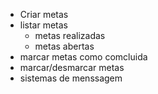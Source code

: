 - Criar metas
- listar metas
    - metas realizadas
    - metas abertas
- marcar metas como comcluida
- marcar/desmarcar metas
- sistemas de menssagem 
